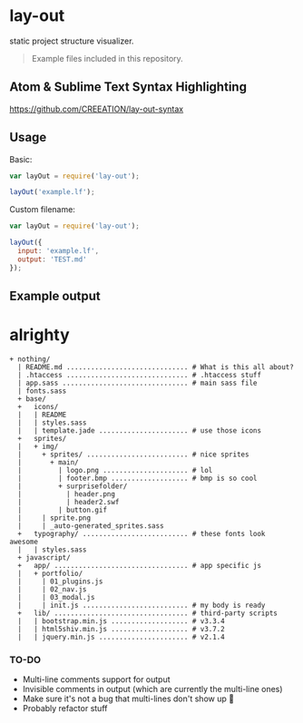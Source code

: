 # lay-out
static project structure visualizer.

> Example files included in this repository.

## Atom & Sublime Text Syntax Highlighting
https://github.com/CREEATION/lay-out-syntax

## Usage

Basic:

```javascript
var layOut = require('lay-out');

layOut('example.lf');
```

Custom filename:

```javascript
var layOut = require('lay-out');

layOut({
  input: 'example.lf',
  output: 'TEST.md'
});
```

## Example output

# alrighty
```
+ nothing/
  | README.md .............................. # What is this all about?
  | .htaccess .............................. # .htaccess stuff
  | app.sass ............................... # main sass file
  | fonts.sass
  + base/
  +   icons/
  |   | README
  |   | styles.sass
  |   | template.jade ...................... # use those icons
  +   sprites/
  |   + img/
  |     + sprites/ ......................... # nice sprites
  |       + main/
  |         | logo.png ..................... # lol
  |         | footer.bmp ................... # bmp is so cool
  |         + surprisefolder/
  |           | header.png
  |           | header2.swf
  |         | button.gif
  |     | sprite.png
  |     | _auto-generated_sprites.sass
  +   typography/ .......................... # these fonts look awesome
  |   | styles.sass
  + javascript/
  +   app/ ................................. # app specific js
  |   + portfolio/
  |     | 01_plugins.js
  |     | 02_nav.js
  |     | 03_modal.js
  |     | init.js .......................... # my body is ready
  +   lib/ ................................. # third-party scripts
  |   | bootstrap.min.js ................... # v3.3.4
  |   | html5shiv.min.js ................... # v3.7.2
  |   | jquery.min.js ...................... # v2.1.4
```

### TO-DO
- Multi-line comments support for output
- Invisible comments in output (which are currently the multi-line ones)
- Make sure it's not a bug that multi-lines don't show up :turtle:
- Probably refactor stuff
